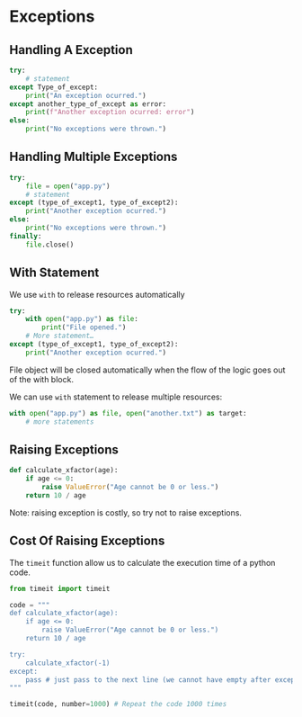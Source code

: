 # Exceptions
## Handling A Exception
```python
try:
    # statement
except Type_of_except:
    print("An exception ocurred.")
except another_type_of_except as error:
    print(f"Another exception ocurred: error")
else:
    print("No exceptions were thrown.")
```

## Handling Multiple Exceptions
```python
try:
    file = open("app.py")
    # statement
except (type_of_except1, type_of_except2):
    print("Another exception ocurred.")
else:
    print("No exceptions were thrown.")
finally:
    file.close()
```

## With Statement
We use `with` to release resources automatically

```python
try:
    with open("app.py") as file:
        print("File opened.")
    # More statement…
except (type_of_except1, type_of_except2):
    print("Another exception ocurred.")
```

File object will be closed automatically when the flow of the logic goes out of the with block.

We can use `with` statement to release multiple resources:

```python
with open("app.py") as file, open("another.txt") as target:
    # more statements
```

## Raising Exceptions
```python
def calculate_xfactor(age):
    if age <= 0:
        raise ValueError("Age cannot be 0 or less.")
    return 10 / age
```

Note: raising exception is costly, so try not to raise exceptions.

## Cost Of Raising Exceptions
The `timeit` function allow us to calculate the execution time of a python code.

```python
from timeit import timeit

code = """
def calculate_xfactor(age):
    if age <= 0:
        raise ValueError("Age cannot be 0 or less.")
    return 10 / age

try:
    calculate_xfactor(-1)
except:
    pass # just pass to the next line (we cannot have empty after except).
"""

timeit(code, number=1000) # Repeat the code 1000 times
```
